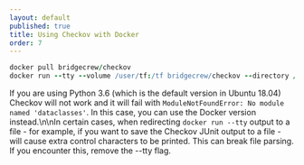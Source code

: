 ```yaml
---
layout: default
published: true
title: Using Checkov with Docker
order: 7
---
```


```coffeescript
docker pull bridgecrew/checkov
docker run --tty --volume /user/tf:/tf bridgecrew/checkov --directory /tf
```

If you are using Python 3.6 (which is the default version in Ubuntu 18.04) Checkov will not work and it will fail with `ModuleNotFoundError: No module named 'dataclasses'`. In this case, you can use the Docker version instead.\n\nIn certain cases, when redirecting `docker run --tty` output to a file - for example, if you want to save the Checkov JUnit output to a file - will cause extra control characters to be printed. This can break file parsing. If you encounter this, remove the --tty flag.
